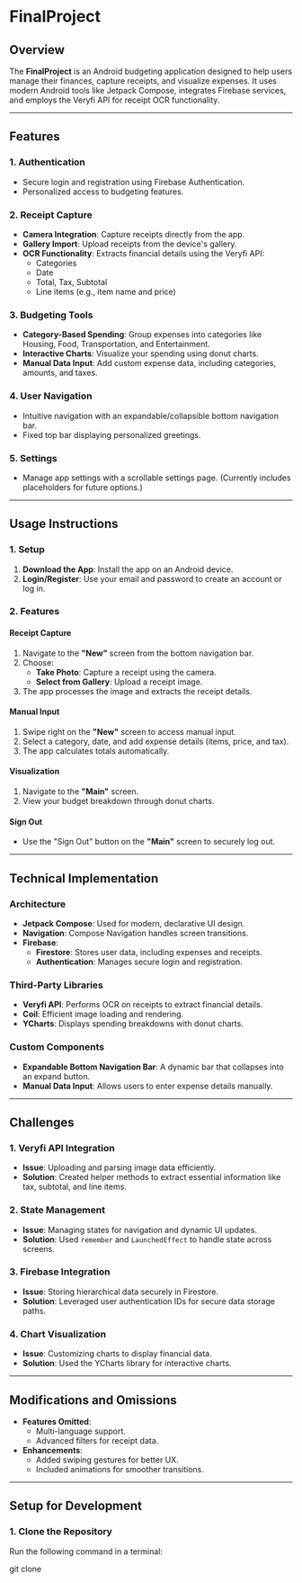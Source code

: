 # FinalProject

## **Overview**
The **FinalProject** is an Android budgeting application designed to help users manage their finances, capture receipts, and visualize expenses. It uses modern Android tools like Jetpack Compose, integrates Firebase services, and employs the Veryfi API for receipt OCR functionality.

---

## **Features**

### **1. Authentication**
- Secure login and registration using Firebase Authentication.
- Personalized access to budgeting features.

### **2. Receipt Capture**
- **Camera Integration**: Capture receipts directly from the app.
- **Gallery Import**: Upload receipts from the device's gallery.
- **OCR Functionality**: Extracts financial details using the Veryfi API:
  - Categories
  - Date
  - Total, Tax, Subtotal
  - Line items (e.g., item name and price)

### **3. Budgeting Tools**
- **Category-Based Spending**: Group expenses into categories like Housing, Food, Transportation, and Entertainment.
- **Interactive Charts**: Visualize your spending using donut charts.
- **Manual Data Input**: Add custom expense data, including categories, amounts, and taxes.

### **4. User Navigation**
- Intuitive navigation with an expandable/collapsible bottom navigation bar.
- Fixed top bar displaying personalized greetings.

### **5. Settings**
- Manage app settings with a scrollable settings page. (Currently includes placeholders for future options.)

---

## **Usage Instructions**

### **1. Setup**
1. **Download the App**: Install the app on an Android device.
2. **Login/Register**: Use your email and password to create an account or log in.

### **2. Features**

#### **Receipt Capture**
1. Navigate to the **"New"** screen from the bottom navigation bar.
2. Choose:
   - **Take Photo**: Capture a receipt using the camera.
   - **Select from Gallery**: Upload a receipt image.
3. The app processes the image and extracts the receipt details.

#### **Manual Input**
1. Swipe right on the **"New"** screen to access manual input.
2. Select a category, date, and add expense details (items, price, and tax).
3. The app calculates totals automatically.

#### **Visualization**
1. Navigate to the **"Main"** screen.
2. View your budget breakdown through donut charts.

#### **Sign Out**
- Use the "Sign Out" button on the **"Main"** screen to securely log out.

---

## **Technical Implementation**

### **Architecture**
- **Jetpack Compose**: Used for modern, declarative UI design.
- **Navigation**: Compose Navigation handles screen transitions.
- **Firebase**:
  - **Firestore**: Stores user data, including expenses and receipts.
  - **Authentication**: Manages secure login and registration.

### **Third-Party Libraries**
- **Veryfi API**: Performs OCR on receipts to extract financial details.
- **Coil**: Efficient image loading and rendering.
- **YCharts**: Displays spending breakdowns with donut charts.

### **Custom Components**
- **Expandable Bottom Navigation Bar**: A dynamic bar that collapses into an expand button.
- **Manual Data Input**: Allows users to enter expense details manually.

---

## **Challenges**

### **1. Veryfi API Integration**
- **Issue**: Uploading and parsing image data efficiently.
- **Solution**: Created helper methods to extract essential information like tax, subtotal, and line items.

### **2. State Management**
- **Issue**: Managing states for navigation and dynamic UI updates.
- **Solution**: Used `remember` and `LaunchedEffect` to handle state across screens.

### **3. Firebase Integration**
- **Issue**: Storing hierarchical data securely in Firestore.
- **Solution**: Leveraged user authentication IDs for secure data storage paths.

### **4. Chart Visualization**
- **Issue**: Customizing charts to display financial data.
- **Solution**: Used the YCharts library for interactive charts.

---

## **Modifications and Omissions**
- **Features Omitted**:
  - Multi-language support.
  - Advanced filters for receipt data.
- **Enhancements**:
  - Added swiping gestures for better UX.
  - Included animations for smoother transitions.

---

## **Setup for Development**

### **1. Clone the Repository**
Run the following command in a terminal:

git clone <repository-url>
